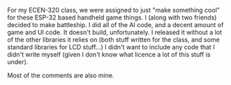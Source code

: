 For my ECEN-320 class, we were assigned to just "make something cool" for these ESP-32 based handheld game things. I (along with two friends) decided to make battleship. I did all of the AI code, and a decent amount of game and UI code. It doesn't build, unfortunately. I released it without a lot of the other libraries it relies on (both stuff written for the class, and some standard libraries for LCD stuff...) I didn't want to include any code that I didn't write myself (given I don't know what licence a lot of this stuff is under).

Most of the comments are also mine.
